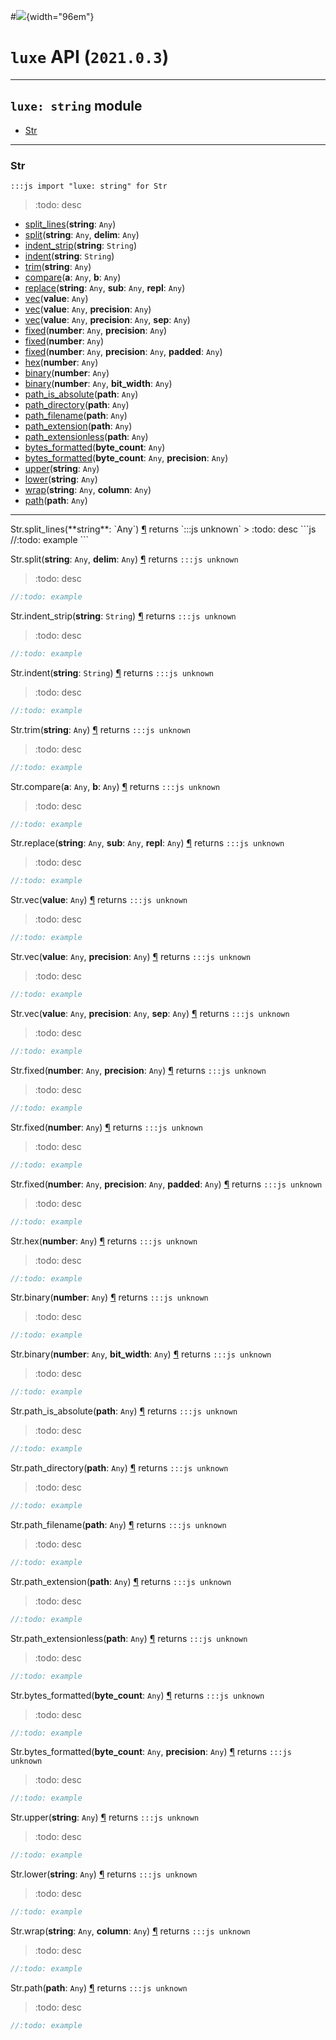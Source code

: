 #![](../images/luxe-dark.svg){width="96em"}

# `luxe` API (`2021.0.3`)  


---

## `luxe: string` module

- [Str](#str)   

---

### Str
`:::js import "luxe: string" for Str`
> :todo: desc

- [split_lines](#Str.split_lines)(**string**: `Any`)
- [split](#Str.split+2)(**string**: `Any`, **delim**: `Any`)
- [indent_strip](#Str.indent_strip)(**string**: `String`)
- [indent](#Str.indent)(**string**: `String`)
- [trim](#Str.trim)(**string**: `Any`)
- [compare](#Str.compare+2)(**a**: `Any`, **b**: `Any`)
- [replace](#Str.replace+3)(**string**: `Any`, **sub**: `Any`, **repl**: `Any`)
- [vec](#Str.vec)(**value**: `Any`)
- [vec](#Str.vec+2)(**value**: `Any`, **precision**: `Any`)
- [vec](#Str.vec+3)(**value**: `Any`, **precision**: `Any`, **sep**: `Any`)
- [fixed](#Str.fixed+2)(**number**: `Any`, **precision**: `Any`)
- [fixed](#Str.fixed)(**number**: `Any`)
- [fixed](#Str.fixed+3)(**number**: `Any`, **precision**: `Any`, **padded**: `Any`)
- [hex](#Str.hex)(**number**: `Any`)
- [binary](#Str.binary)(**number**: `Any`)
- [binary](#Str.binary+2)(**number**: `Any`, **bit_width**: `Any`)
- [path_is_absolute](#Str.path_is_absolute)(**path**: `Any`)
- [path_directory](#Str.path_directory)(**path**: `Any`)
- [path_filename](#Str.path_filename)(**path**: `Any`)
- [path_extension](#Str.path_extension)(**path**: `Any`)
- [path_extensionless](#Str.path_extensionless)(**path**: `Any`)
- [bytes_formatted](#Str.bytes_formatted)(**byte_count**: `Any`)
- [bytes_formatted](#Str.bytes_formatted+2)(**byte_count**: `Any`, **precision**: `Any`)
- [upper](#Str.upper)(**string**: `Any`)
- [lower](#Str.lower)(**string**: `Any`)
- [wrap](#Str.wrap+2)(**string**: `Any`, **column**: `Any`)
- [path](#Str.path)(**path**: `Any`)

<hr/>
<endpoint module="luxe: string" class="Str" signature="split_lines(string : Any)"></endpoint>
<signature id="Str.split_lines">Str.split_lines(**string**: `Any`)
<a class="headerlink" href="#Str.split_lines" title="Permanent link">¶</a></signature>
<span class='api_ret'>returns</span> `:::js unknown`
> :todo: desc   
```js
//:todo: example
```

<endpoint module="luxe: string" class="Str" signature="split(string : Any, delim : Any)"></endpoint>
<signature id="Str.split+2">Str.split(**string**: `Any`, **delim**: `Any`)
<a class="headerlink" href="#Str.split+2" title="Permanent link">¶</a></signature>
<span class='api_ret'>returns</span> `:::js unknown`
> :todo: desc   
```js
//:todo: example
```

<endpoint module="luxe: string" class="Str" signature="indent_strip(string : String)"></endpoint>
<signature id="Str.indent_strip">Str.indent_strip(**string**: `String`)
<a class="headerlink" href="#Str.indent_strip" title="Permanent link">¶</a></signature>
<span class='api_ret'>returns</span> `:::js unknown`
> :todo: desc   
```js
//:todo: example
```

<endpoint module="luxe: string" class="Str" signature="indent(string : String)"></endpoint>
<signature id="Str.indent">Str.indent(**string**: `String`)
<a class="headerlink" href="#Str.indent" title="Permanent link">¶</a></signature>
<span class='api_ret'>returns</span> `:::js unknown`
> :todo: desc   
```js
//:todo: example
```

<endpoint module="luxe: string" class="Str" signature="trim(string : Any)"></endpoint>
<signature id="Str.trim">Str.trim(**string**: `Any`)
<a class="headerlink" href="#Str.trim" title="Permanent link">¶</a></signature>
<span class='api_ret'>returns</span> `:::js unknown`
> :todo: desc   
```js
//:todo: example
```

<endpoint module="luxe: string" class="Str" signature="compare(a : Any, b : Any)"></endpoint>
<signature id="Str.compare+2">Str.compare(**a**: `Any`, **b**: `Any`)
<a class="headerlink" href="#Str.compare+2" title="Permanent link">¶</a></signature>
<span class='api_ret'>returns</span> `:::js unknown`
> :todo: desc   
```js
//:todo: example
```

<endpoint module="luxe: string" class="Str" signature="replace(string : Any, sub : Any, repl : Any)"></endpoint>
<signature id="Str.replace+3">Str.replace(**string**: `Any`, **sub**: `Any`, **repl**: `Any`)
<a class="headerlink" href="#Str.replace+3" title="Permanent link">¶</a></signature>
<span class='api_ret'>returns</span> `:::js unknown`
> :todo: desc   
```js
//:todo: example
```

<endpoint module="luxe: string" class="Str" signature="vec(value : Any)"></endpoint>
<signature id="Str.vec">Str.vec(**value**: `Any`)
<a class="headerlink" href="#Str.vec" title="Permanent link">¶</a></signature>
<span class='api_ret'>returns</span> `:::js unknown`
> :todo: desc   
```js
//:todo: example
```

<endpoint module="luxe: string" class="Str" signature="vec(value : Any, precision : Any)"></endpoint>
<signature id="Str.vec+2">Str.vec(**value**: `Any`, **precision**: `Any`)
<a class="headerlink" href="#Str.vec+2" title="Permanent link">¶</a></signature>
<span class='api_ret'>returns</span> `:::js unknown`
> :todo: desc   
```js
//:todo: example
```

<endpoint module="luxe: string" class="Str" signature="vec(value : Any, precision : Any, sep : Any)"></endpoint>
<signature id="Str.vec+3">Str.vec(**value**: `Any`, **precision**: `Any`, **sep**: `Any`)
<a class="headerlink" href="#Str.vec+3" title="Permanent link">¶</a></signature>
<span class='api_ret'>returns</span> `:::js unknown`
> :todo: desc   
```js
//:todo: example
```

<endpoint module="luxe: string" class="Str" signature="fixed(number : Any, precision : Any)"></endpoint>
<signature id="Str.fixed+2">Str.fixed(**number**: `Any`, **precision**: `Any`)
<a class="headerlink" href="#Str.fixed+2" title="Permanent link">¶</a></signature>
<span class='api_ret'>returns</span> `:::js unknown`
> :todo: desc   
```js
//:todo: example
```

<endpoint module="luxe: string" class="Str" signature="fixed(number : Any)"></endpoint>
<signature id="Str.fixed">Str.fixed(**number**: `Any`)
<a class="headerlink" href="#Str.fixed" title="Permanent link">¶</a></signature>
<span class='api_ret'>returns</span> `:::js unknown`
> :todo: desc   
```js
//:todo: example
```

<endpoint module="luxe: string" class="Str" signature="fixed(number : Any, precision : Any, padded : Any)"></endpoint>
<signature id="Str.fixed+3">Str.fixed(**number**: `Any`, **precision**: `Any`, **padded**: `Any`)
<a class="headerlink" href="#Str.fixed+3" title="Permanent link">¶</a></signature>
<span class='api_ret'>returns</span> `:::js unknown`
> :todo: desc   
```js
//:todo: example
```

<endpoint module="luxe: string" class="Str" signature="hex(number : Any)"></endpoint>
<signature id="Str.hex">Str.hex(**number**: `Any`)
<a class="headerlink" href="#Str.hex" title="Permanent link">¶</a></signature>
<span class='api_ret'>returns</span> `:::js unknown`
> :todo: desc   
```js
//:todo: example
```

<endpoint module="luxe: string" class="Str" signature="binary(number : Any)"></endpoint>
<signature id="Str.binary">Str.binary(**number**: `Any`)
<a class="headerlink" href="#Str.binary" title="Permanent link">¶</a></signature>
<span class='api_ret'>returns</span> `:::js unknown`
> :todo: desc   
```js
//:todo: example
```

<endpoint module="luxe: string" class="Str" signature="binary(number : Any, bit_width : Any)"></endpoint>
<signature id="Str.binary+2">Str.binary(**number**: `Any`, **bit_width**: `Any`)
<a class="headerlink" href="#Str.binary+2" title="Permanent link">¶</a></signature>
<span class='api_ret'>returns</span> `:::js unknown`
> :todo: desc   
```js
//:todo: example
```

<endpoint module="luxe: string" class="Str" signature="path_is_absolute(path : Any)"></endpoint>
<signature id="Str.path_is_absolute">Str.path_is_absolute(**path**: `Any`)
<a class="headerlink" href="#Str.path_is_absolute" title="Permanent link">¶</a></signature>
<span class='api_ret'>returns</span> `:::js unknown`
> :todo: desc   
```js
//:todo: example
```

<endpoint module="luxe: string" class="Str" signature="path_directory(path : Any)"></endpoint>
<signature id="Str.path_directory">Str.path_directory(**path**: `Any`)
<a class="headerlink" href="#Str.path_directory" title="Permanent link">¶</a></signature>
<span class='api_ret'>returns</span> `:::js unknown`
> :todo: desc   
```js
//:todo: example
```

<endpoint module="luxe: string" class="Str" signature="path_filename(path : Any)"></endpoint>
<signature id="Str.path_filename">Str.path_filename(**path**: `Any`)
<a class="headerlink" href="#Str.path_filename" title="Permanent link">¶</a></signature>
<span class='api_ret'>returns</span> `:::js unknown`
> :todo: desc   
```js
//:todo: example
```

<endpoint module="luxe: string" class="Str" signature="path_extension(path : Any)"></endpoint>
<signature id="Str.path_extension">Str.path_extension(**path**: `Any`)
<a class="headerlink" href="#Str.path_extension" title="Permanent link">¶</a></signature>
<span class='api_ret'>returns</span> `:::js unknown`
> :todo: desc   
```js
//:todo: example
```

<endpoint module="luxe: string" class="Str" signature="path_extensionless(path : Any)"></endpoint>
<signature id="Str.path_extensionless">Str.path_extensionless(**path**: `Any`)
<a class="headerlink" href="#Str.path_extensionless" title="Permanent link">¶</a></signature>
<span class='api_ret'>returns</span> `:::js unknown`
> :todo: desc   
```js
//:todo: example
```

<endpoint module="luxe: string" class="Str" signature="bytes_formatted(byte_count : Any)"></endpoint>
<signature id="Str.bytes_formatted">Str.bytes_formatted(**byte_count**: `Any`)
<a class="headerlink" href="#Str.bytes_formatted" title="Permanent link">¶</a></signature>
<span class='api_ret'>returns</span> `:::js unknown`
> :todo: desc   
```js
//:todo: example
```

<endpoint module="luxe: string" class="Str" signature="bytes_formatted(byte_count : Any, precision : Any)"></endpoint>
<signature id="Str.bytes_formatted+2">Str.bytes_formatted(**byte_count**: `Any`, **precision**: `Any`)
<a class="headerlink" href="#Str.bytes_formatted+2" title="Permanent link">¶</a></signature>
<span class='api_ret'>returns</span> `:::js unknown`
> :todo: desc   
```js
//:todo: example
```

<endpoint module="luxe: string" class="Str" signature="upper(string : Any)"></endpoint>
<signature id="Str.upper">Str.upper(**string**: `Any`)
<a class="headerlink" href="#Str.upper" title="Permanent link">¶</a></signature>
<span class='api_ret'>returns</span> `:::js unknown`
> :todo: desc   
```js
//:todo: example
```

<endpoint module="luxe: string" class="Str" signature="lower(string : Any)"></endpoint>
<signature id="Str.lower">Str.lower(**string**: `Any`)
<a class="headerlink" href="#Str.lower" title="Permanent link">¶</a></signature>
<span class='api_ret'>returns</span> `:::js unknown`
> :todo: desc   
```js
//:todo: example
```

<endpoint module="luxe: string" class="Str" signature="wrap(string : Any, column : Any)"></endpoint>
<signature id="Str.wrap+2">Str.wrap(**string**: `Any`, **column**: `Any`)
<a class="headerlink" href="#Str.wrap+2" title="Permanent link">¶</a></signature>
<span class='api_ret'>returns</span> `:::js unknown`
> :todo: desc   
```js
//:todo: example
```

<endpoint module="luxe: string" class="Str" signature="path(path : Any)"></endpoint>
<signature id="Str.path">Str.path(**path**: `Any`)
<a class="headerlink" href="#Str.path" title="Permanent link">¶</a></signature>
<span class='api_ret'>returns</span> `:::js unknown`
> :todo: desc   
```js
//:todo: example
```

